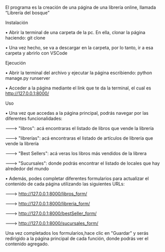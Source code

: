 El programa es la creación de una página de una librería online, llamada “Librería del bosque”

Instalación

•	Abrir la terminal de una carpeta de la pc. En ella, clonar la página haciendo: git clone <link-del-repositorio>

•	Una vez hecho, se va a descargar en la carpeta, por lo tanto, ir a esa carpeta y abrirlo con VSCode

Ejecución

•	Abrir la terminal del archivo y ejecutar la página escribiendo: python manage.py runserver

•	Acceder a la página mediante el link que te da la terminal, el cual es http://127.0.0.1:8000/

Uso

•	Una vez que accedas a la página principal, podrás navegar por las diferentes funcionalidades:

---> "libros": acá encontraras el listado de libros que vende la librería

---> "librerías": acá encontraras el listado de artículos de librería que vende la librería

---> "Best Sellers": acá veras los libros más vendidos de la librera

---> "Sucursales": donde podrás encontrar el listado de locales que hay alrededor del mundo

•	Además, podes completar diferentes formularios para actualizar el contenido de cada página utilizando las siguientes URLs:

---> http://127.0.0.1:8000/libros_form/

---> http://127.0.0.1:8000/libreria_form/

---> http://127.0.0.1:8000/bestSeller_form/

---> http://127.0.0.1:8000/sucursales_form/

Una vez completados los formularios,hace clic en "Guardar" y serás redirigido a la página principal de cada función, donde podrás ver el contenido agregado.
